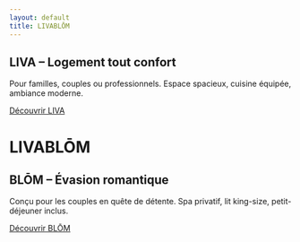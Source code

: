 ```yaml
---
layout: default
title: LIVABLŌM
---
```


<div class="relative flex flex-col md:flex-row h-screen w-screen overflow-hidden">

  <!-- Partie LIVA -->
<div class="w-full md:w-1/2 bg-cover bg-center flex flex-col items-center justify-center p-6 text-center text-black" style="background-image: url('{{ site.baseurl }}/assets/images/liva-bg.jpg');">
  <div class="bg-white/80 backdrop-blur-md p-6 rounded-lg shadow-lg max-w-sm">
    <h2 class="text-3xl font-bold mb-4">LIVA – Logement tout confort</h2>
    <p class="mb-6 text-lg">Pour familles, couples ou professionnels. Espace spacieux, cuisine équipée, ambiance moderne.</p>
    <a href="{{ site.baseurl }}/liva" class="bg-black text-white py-2 px-4 rounded hover:bg-gray-800">Découvrir LIVA</a>
  </div>
</div>

  <!-- Logo + Titre au centre -->
  <div class="absolute top-1/2 left-1/2 transform -translate-x-1/2 -translate-y-1/2 text-center z-10">
    <h1 class="text-4xl font-extrabold tracking-wide text-white drop-shadow-md">LIVABLŌM</h1>
  </div>

  <!-- Partie BLŌM -->
  <div class="w-full md:w-1/2 bg-cover bg-center text-white flex flex-col items-center justify-center p-6 text-center" style="background-image: url('{{ site.baseurl }}/assets/images/tableromantique.jpg');">
    <div class="bg-black/70 p-4 rounded-lg">
      <h2 class="text-3xl font-bold mb-4">BLŌM – Évasion romantique</h2>
      <p class="mb-6 text-lg max-w-xs">Conçu pour les couples en quête de détente. Spa privatif, lit king-size, petit-déjeuner inclus.</p>
      <a href="{{ site.baseurl }}/blom" class="bg-white text-black py-2 px-4 rounded hover:bg-gray-200">Découvrir BLŌM</a>
    </div>
  </div>

</div>
